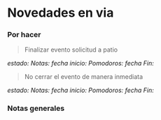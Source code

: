 # Novedades en via

### Por hacer

> Finalizar evento solicitud a patio

_estado:_
_Notas:_
_fecha inicio:_
_Pomodoros:_ 
_fecha Fin:_

> No cerrar  el evento de manera inmediata

_estado:_
_Notas:_
_fecha inicio:_
_Pomodoros:_ 
_fecha Fin:_


### Notas generales
